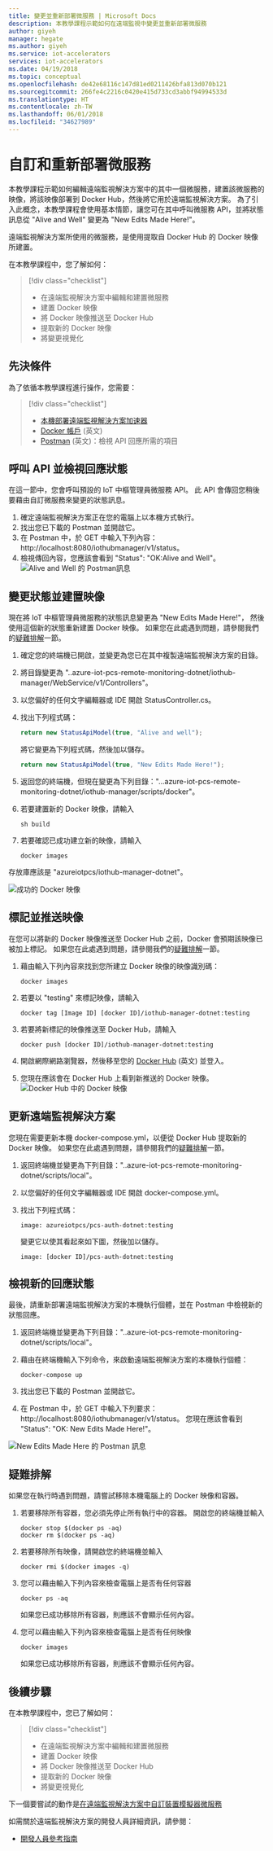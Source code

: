 ```yaml
---
title: 變更並重新部署微服務 | Microsoft Docs
description: 本教學課程示範如何在遠端監視中變更並重新部署微服務
author: giyeh
manager: hegate
ms.author: giyeh
ms.service: iot-accelerators
services: iot-accelerators
ms.date: 04/19/2018
ms.topic: conceptual
ms.openlocfilehash: de42e68116c147d81ed0211426bfa813d070b121
ms.sourcegitcommit: 266fe4c2216c0420e415d733cd3abbf94994533d
ms.translationtype: HT
ms.contentlocale: zh-TW
ms.lasthandoff: 06/01/2018
ms.locfileid: "34627989"
---
```

# <a name="customize-and-redeploy-a-microservice"></a>自訂和重新部署微服務

本教學課程示範如何編輯遠端監視解決方案中的其中一個微服務，建置該微服務的映像，將該映像部署到 Docker Hub，然後將它用於遠端監視解決方案。 為了引入此概念，本教學課程會使用基本情節，讓您可在其中呼叫微服務 API，並將狀態訊息從 "Alive and Well" 變更為 "New Edits Made Here!"。

遠端監視解決方案所使用的微服務，是使用提取自 Docker Hub 的 Docker 映像所建置。 

在本教學課程中，您了解如何：

>[!div class="checklist"]
> * 在遠端監視解決方案中編輯和建置微服務
> * 建置 Docker 映像
> * 將 Docker 映像推送至 Docker Hub
> * 提取新的 Docker 映像
> * 將變更視覺化 

## <a name="prerequisites"></a>先決條件

為了依循本教學課程進行操作，您需要：

>[!div class="checklist"]
> * [本機部署遠端監視解決方案加速器](iot-accelerators-remote-monitoring-deploy-local.md)
> * [Docker 帳戶](https://hub.docker.com/) \(英文\)
> * [Postman](https://www.getpostman.com/) \(英文\)：檢視 API 回應所需的項目

## <a name="call-the-api-and-view-response-status"></a>呼叫 API 並檢視回應狀態

在這一節中，您會呼叫預設的 IoT 中樞管理員微服務 API。 此 API 會傳回您稍後要藉由自訂微服務來變更的狀態訊息。

1. 確定遠端監視解決方案正在您的電腦上以本機方式執行。
2. 找出您已下載的 Postman 並開啟它。
3. 在 Postman 中，於 GET 中輸入下列內容：http://localhost:8080/iothubmanager/v1/status。
4. 檢視傳回內容，您應該會看到 "Status": "OK:Alive and Well"。
![Alive and Well 的 Postman訊息](./media/iot-accelerators-microservices-example/postman-alive-well.png)

## <a name="change-the-status-and-build-the-image"></a>變更狀態並建置映像

現在將 IoT 中樞管理員微服務的狀態訊息變更為 "New Edits Made Here!"， 然後使用這個新的狀態重新建置 Docker 映像。 如果您在此處遇到問題，請參閱我們的[疑難排解](#Troubleshoot)一節。

1. 確定您的終端機已開啟，並變更為您已在其中複製遠端監視解決方案的目錄。 
2. 將目錄變更為 "..azure-iot-pcs-remote-monitoring-dotnet/iothub-manager/WebService/v1/Controllers"。
3. 以您偏好的任何文字編輯器或 IDE 開啟 StatusController.cs。 
4. 找出下列程式碼：

    ```javascript
    return new StatusApiModel(true, "Alive and well");
    ```

    將它變更為下列程式碼，然後加以儲存。

    ```javascript
    return new StatusApiModel(true, "New Edits Made Here!");
    ```

5. 返回您的終端機，但現在變更為下列目錄："...azure-iot-pcs-remote-monitoring-dotnet/iothub-manager/scripts/docker"。
6. 若要建置新的 Docker 映像，請輸入

    ```cmd/sh
    sh build
    ```

7. 若要確認已成功建立新的映像，請輸入

    ```cmd/sh
    docker images 
    ```

存放庫應該是 "azureiotpcs/iothub-manager-dotnet"。

![成功的 Docker 映像](./media/iot-accelerators-microservices-example/successful-docker-image.png)

## <a name="tag-and-push-the-image"></a>標記並推送映像
在您可以將新的 Docker 映像推送至 Docker Hub 之前，Docker 會預期該映像已被加上標記。 如果您在此處遇到問題，請參閱我們的[疑難排解](#Troubleshoot)一節。

1. 藉由輸入下列內容來找到您所建立 Docker 映像的映像識別碼：

    ```cmd/sh
    docker images
    ```

2. 若要以 "testing" 來標記映像，請輸入

    ```cmd/sh
    docker tag [Image ID] [docker ID]/iothub-manager-dotnet:testing 
    ```

3. 若要將新標記的映像推送至 Docker Hub，請輸入

    ```cmd/sh
    docker push [docker ID]/iothub-manager-dotnet:testing
    ```

4. 開啟網際網路瀏覽器，然後移至您的 [Docker Hub](https://hub.docker.com/) \(英文\) 並登入。
5. 您現在應該會在 Docker Hub 上看到新推送的 Docker 映像。
![Docker Hub 中的 Docker 映像](./media/iot-accelerators-microservices-example/docker-image-in-docker-hub.png)

## <a name="update-your-remote-monitoring-solution"></a>更新遠端監視解決方案
您現在需要更新本機 docker-compose.yml，以便從 Docker Hub 提取新的 Docker 映像。 如果您在此處遇到問題，請參閱我們的[疑難排解](#Troubleshoot)一節。

1. 返回終端機並變更為下列目錄："..azure-iot-pcs-remote-monitoring-dotnet/scripts/local"。
2. 以您偏好的任何文字編輯器或 IDE 開啟 docker-compose.yml。
3. 找出下列程式碼：

    ```docker
    image: azureiotpcs/pcs-auth-dotnet:testing
    ```

    變更它以使其看起來如下圖，然後加以儲存。

    ```cmd/sh
    image: [docker ID]/pcs-auth-dotnet:testing
    ```

## <a name="view-the-new-response-status"></a>檢視新的回應狀態
最後，請重新部署遠端監視解決方案的本機執行個體，並在 Postman 中檢視新的狀態回應。

1. 返回終端機並變更為下列目錄："..azure-iot-pcs-remote-monitoring-dotnet/scripts/local"。
2. 藉由在終端機輸入下列命令，來啟動遠端監視解決方案的本機執行個體：

    ```cmd/sh
    docker-compose up
    ```

3. 找出您已下載的 Postman 並開啟它。
4. 在 Postman 中，於 GET 中輸入下列要求：http://localhost:8080/iothubmanager/v1/status。 您現在應該會看到 "Status": "OK: New Edits Made Here!"。

![New Edits Made Here 的 Postman 訊息](./media/iot-accelerators-microservices-example/new-postman-message.png)

## <a name="Troubleshoot"></a>疑難排解

如果您在執行時遇到問題，請嘗試移除本機電腦上的 Docker 映像和容器。

1. 若要移除所有容器，您必須先停止所有執行中的容器。 開啟您的終端機並輸入

    ```cmd/sh
    docker stop $(docker ps -aq)
    docker rm $(docker ps -aq)
    ```
    
2. 若要移除所有映像，請開啟您的終端機並輸入 

    ```cmd/sh
    docker rmi $(docker images -q)
    ```

3. 您可以藉由輸入下列內容來檢查電腦上是否有任何容器

    ```cmd/sh
    docker ps -aq 
    ```

    如果您已成功移除所有容器，則應該不會顯示任何內容。

4. 您可以藉由輸入下列內容來檢查電腦上是否有任何映像

    ```cmd/sh
    docker images
    ```

    如果您已成功移除所有容器，則應該不會顯示任何內容。

## <a name="next-steps"></a>後續步驟

在本教學課程中，您已了解如何：

<!-- Repeat task list from intro -->
>[!div class="checklist"]
> * 在遠端監視解決方案中編輯和建置微服務
> * 建置 Docker 映像
> * 將 Docker 映像推送至 Docker Hub
> * 提取新的 Docker 映像
> * 將變更視覺化 

下一個要嘗試的動作是[在遠端監視解決方案中自訂裝置模擬器微服務](iot-accelerators-remote-monitoring-test.md)

如需關於遠端監視解決方案的開發人員詳細資訊，請參閱：

* [開發人員參考指南](https://github.com/Azure/azure-iot-pcs-remote-monitoring-dotnet/wiki/Developer-Reference-Guide)
<!-- Next tutorials in the sequence -->

